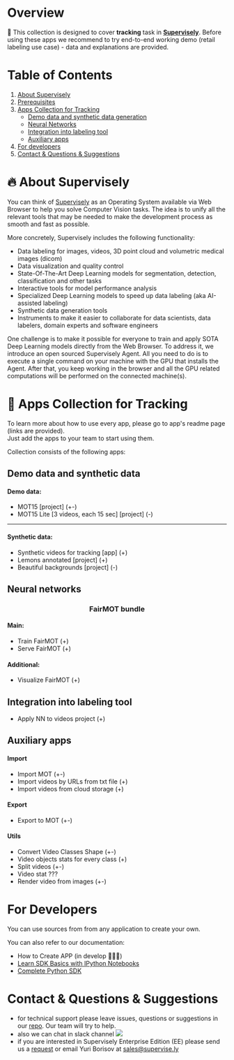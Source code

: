 # Overview
🚀 This collection is designed to cover **tracking** task in
[**Supervisely**](https://supervise.ly/). Before using these apps
we recommend to try end-to-end working demo (retail labeling use case) - data and explanations are provided.

# Table of Contents

1. [About Supervisely](#-about-supervisely)
2. [Prerequisites](#Prerequisites)
3. [Apps Collection for Tracking](#-apps-collection-for-tracking)
    - [Demo data and synthetic data generation](#demo-data-and-synthetic-data)
    - [Neural Networks](#neural-networks)
    - [Integration into labeling tool](#integration-into-labeling-tool)
    - [Auxiliary apps](#auxiliary-apps)
8. [For developers](#For-developers)
9. [Contact & Questions & Suggestions](#contact--questions--suggestions)

# 🔥 About Supervisely

You can think of [Supervisely](https://supervise.ly/) as an Operating System available via Web Browser to help you solve Computer Vision tasks. The idea is to unify all the relevant tools that may be needed to make the development process as smooth and fast as possible.

More concretely, Supervisely includes the following functionality:
 - Data labeling for images, videos, 3D point cloud and volumetric medical images (dicom)
 - Data visualization and quality control
 - State-Of-The-Art Deep Learning models for segmentation, detection, classification and other tasks
 - Interactive tools for model performance analysis
 - Specialized Deep Learning models to speed up data labeling (aka AI-assisted labeling)
 - Synthetic data generation tools
 - Instruments to make it easier to collaborate for data scientists, data labelers, domain experts and software engineers

One challenge is to make it possible for everyone to train and apply SOTA Deep Learning models directly from the Web Browser. To address it, we introduce an open sourced Supervisely Agent. All you need to do is to execute a single command on your machine with the GPU that installs the Agent. After that, you keep working in the browser and all the GPU related computations will be performed on the connected machine(s).


# 🎉 Apps Collection for Tracking

To learn more about how to use every app, please go to app's readme page (links are provided).  
Just add the apps to your team to start using them.

<!-- <img src=""/> -->

Collection consists of the following apps:

## Demo data and synthetic data


#### Demo data:
- MOT15 [project] (+-)
- MOT15 Lite [3 videos, each 15 sec] [project] (-)

---

#### Synthetic data:
- Synthetic videos for tracking [app] (+)
- Lemons annotated [project] (+)
- Beautiful backgrounds [project] (-)


## Neural networks

<div align="center" markdown>

### FairMOT bundle

</div>


#### Main:

- Train FairMOT (+)
- Serve FairMOT (+)

#### Additional:

- Visualize FairMOT (+)

## Integration into labeling tool

- Apply NN to videos project (+)

## Auxiliary apps

#### Import

- Import MOT (+-)
- Import videos by URLs from txt file (+)
- Import videos from cloud storage (+)

#### Export

- Export to MOT (+-)

#### Utils

- Convert Video Classes Shape (+-)
- Video objects stats for every class (+)
- Split videos (+-)
- Video stat ???
- Render video from images (+-)




# For Developers
You can use sources from from any application to create your own.

You can also refer to our documentation:

- How to Create APP (in develop 🧑🏼‍💻)
- [Learn SDK Basics with IPython Notebooks](https://sdk.docs.supervise.ly/rst_templates/notebooks/notebooks.html)  
- [Complete Python SDK](https://sdk.docs.supervise.ly/sdk_packages.html)


# Contact & Questions & Suggestions

- for technical support please leave issues, questions or suggestions in our [repo](https://github.com/supervisely-ecosystem/mmclassification). Our team will try to help.
- also we can chat in slack channel [![](https://img.shields.io/badge/slack-chat-green.svg?logo=slack)](https://supervise.ly/slack)
- if you are interested in Supervisely Enterprise Edition (EE) please send us a [request](https://supervise.ly/enterprise/?demo) or email Yuri Borisov at [sales@supervise.ly](sales@supervise.ly)
